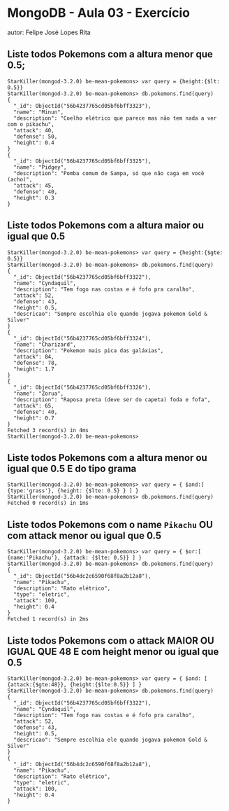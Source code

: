 # MongoDB - Aula 03 - Exercício
autor: Felipe José Lopes Rita

## Liste todos Pokemons com a altura **menor que** 0.5;
```
StarKiller(mongod-3.2.0) be-mean-pokemons> var query = {height:{$lt: 0.5}}
StarKiller(mongod-3.2.0) be-mean-pokemons> db.pokemons.find(query)
{
  "_id": ObjectId("56b4237765cd05bf6bff3323"),
  "name": "Minun",
  "description": "Coelho elétrico que parece mas não tem nada a ver com o pikachu",
  "attack": 40,
  "defense": 50,
  "height": 0.4
}
{
  "_id": ObjectId("56b4237765cd05bf6bff3325"),
  "name": "Pidgey",
  "description": "Pomba comum de Sampa, só que não caga em você (acho)",
  "attack": 45,
  "defense": 40,
  "height": 0.3
}
```

## Liste todos Pokemons com a altura **maior ou igual que** 0.5
```
StarKiller(mongod-3.2.0) be-mean-pokemons> var query = {height:{$gte: 0.5}}
StarKiller(mongod-3.2.0) be-mean-pokemons> db.pokemons.find(query)
{
  "_id": ObjectId("56b4237765cd05bf6bff3322"),
  "name": "Cyndaquil",
  "description": "Tem fogo nas costas e é fofo pra caralho",
  "attack": 52,
  "defense": 43,
  "height": 0.5,
  "descricao": "Sempre escolhia ele quando jogava pokemon Gold & Silver"
}
{
  "_id": ObjectId("56b4237765cd05bf6bff3324"),
  "name": "Charizard",
  "description": "Pokemon mais pica das galáxias",
  "attack": 84,
  "defense": 78,
  "height": 1.7
}
{
  "_id": ObjectId("56b4237765cd05bf6bff3326"),
  "name": "Zorua",
  "description": "Raposa preta (deve ser do capeta) foda e fofa",
  "attack": 65,
  "defense": 40,
  "height": 0.7
}
Fetched 3 record(s) in 4ms
StarKiller(mongod-3.2.0) be-mean-pokemons>
```

## Liste todos Pokemons com a altura **menor ou igual que** 0.5 **E** do tipo grama
```
StarKiller(mongod-3.2.0) be-mean-pokemons> var query = { $and:[ {type:'grass'}, {height: {$lte: 0.5} } ] }
StarKiller(mongod-3.2.0) be-mean-pokemons> db.pokemons.find(query)
Fetched 0 record(s) in 1ms
```

## Liste todos Pokemons com o name `Pikachu` **OU** com attack **menor ou igual que** 0.5
```
StarKiller(mongod-3.2.0) be-mean-pokemons> var query = { $or:[ {name:'Pikachu'}, {attack: {$lte: 0.5}} ] }
StarKiller(mongod-3.2.0) be-mean-pokemons> db.pokemons.find(query)
{
  "_id": ObjectId("56b4dc2c6590f68f8a2b12a8"),
  "name": "Pikachu",
  "description": "Rato elétrico",
  "type": "eletric",
  "attack": 100,
  "height": 0.4
}
Fetched 1 record(s) in 2ms
```

## Liste todos Pokemons com o attack **MAIOR OU IGUAL QUE** 48 **E** com  height **menor ou igual que** 0.5
```
StarKiller(mongod-3.2.0) be-mean-pokemons> var query = { $and: [ {attack:{$gte:48}}, {height:{$lte:0.5}} ] }
StarKiller(mongod-3.2.0) be-mean-pokemons> db.pokemons.find(query)
{
  "_id": ObjectId("56b4237765cd05bf6bff3322"),
  "name": "Cyndaquil",
  "description": "Tem fogo nas costas e é fofo pra caralho",
  "attack": 52,
  "defense": 43,
  "height": 0.5,
  "descricao": "Sempre escolhia ele quando jogava pokemon Gold & Silver"
}
{
  "_id": ObjectId("56b4dc2c6590f68f8a2b12a8"),
  "name": "Pikachu",
  "description": "Rato elétrico",
  "type": "eletric",
  "attack": 100,
  "height": 0.4
}
```
